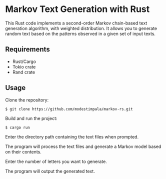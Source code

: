 # Markov Text Generation with Rust

This Rust code implements a second-order Markov chain-based text generation algorithm, with weighted distribution. It allows you to generate random text based on the patterns observed in a given set of input texts.

## Requirements

 - Rust/Cargo
 - Tokio crate
 - Rand crate

## Usage

Clone the repository:

    $ git clone https://github.com/modestimpala/markov-rs.git

Build and run the project:

    $ cargo run

Enter the directory path containing the text files when prompted.

The program will process the text files and generate a Markov model based on their contents.

Enter the number of letters you want to generate.

The program will output the generated text.
